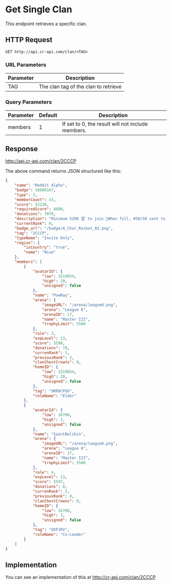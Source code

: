 # Get Single Clan

This endpoint retrieves a specific clan.

## HTTP Request

`GET http://api.cr-api.com/clan/<TAG>`

### URL Parameters

Parameter | Description
--- | ---
TAG | The clan tag of the clan to retrieve

### Query Parameters

Parameter | Default | Description
--- | --- | ---
members | 1 | If set to 0, the result will not include members.


## Response

http://api.cr-api.com/clan/2CCCP

The above command returns JSON structured like this:

```json
{
    "name": "Reddit Alpha",
    "badge": 16000167,
    "type": 2,
    "memberCount": 43,
    "score": 52238,
    "requiredScore": 4600,
    "donations": 7070,
    "description": "Minimum 5200 🏆 to join 🚀When full, #50/50 sent to Reddit Bravo 🚀http://discord.gg/racf",
    "currentRank": 0,
    "badge_url": "/badge/A_Char_Rocket_02.png",
    "tag": "2CCCP",
    "typeName": "Invite Only",
    "region": {
        "isCountry": "true",
        "name": "Niue"
    },
    "members": [
        {
            "avatarId": {
                "low": 1519054,
                "high": 20,
                "unsigned": false
            },
            "name": "PowRay",
            "arena": {
                "imageURL": "/arena/league6.png",
                "arena": "League 6",
                "arenaID": 17,
                "name": "Master III",
                "trophyLimit": 5500
            },
            "role": 3,
            "expLevel": 13,
            "score": 5598,
            "donations": 78,
            "currenRank": 1,
            "previousRank": 2,
            "clanChestCrowns": 0,
            "homeID": {
                "low": 1519054,
                "high": 20,
                "unsigned": false
            },
            "tag": "9RR0CPGU",
            "roleName": "Elder"
        },
        {
            "avatarId": {
                "low": 16708,
                "high": 3,
                "unsigned": false
            },
            "name": "SaintBelikin",
            "arena": {
                "imageURL": "/arena/league6.png",
                "arena": "League 6",
                "arenaID": 17,
                "name": "Master III",
                "trophyLimit": 5500
            },
            "role": 4,
            "expLevel": 13,
            "score": 5597,
            "donations": 0,
            "currenRank": 2,
            "previousRank": 0,
            "clanChestCrowns": 0,
            "homeID": {
                "low": 16708,
                "high": 3,
                "unsigned": false
            },
            "tag": "QVPJRV",
            "roleName": "Co-Leader"
        }
    ]
}
```

## Implementation

You can see an implementation of this at http://cr-api.com/clan/2CCCP
